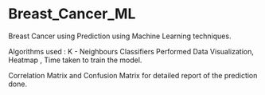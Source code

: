 # Breast_Cancer_ML

Breast Cancer using Prediction using Machine Learning techniques.

Algorithms used : K - Neighbours Classifiers
Performed Data Visualization, Heatmap , Time taken to train the model.

Correlation Matrix and Confusion Matrix for detailed report of the prediction done.
